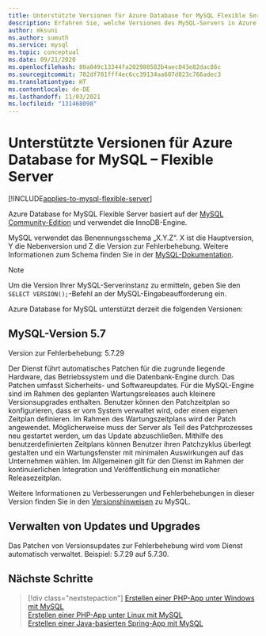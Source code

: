 ```yaml
---
title: Unterstützte Versionen für Azure Database for MySQL Flexible Server
description: Erfahren Sie, welche Versionen des MySQL-Servers in Azure Database for MySQL Flexible Server unterstützt werden.
author: mksuni
ms.author: sumuth
ms.service: mysql
ms.topic: conceptual
ms.date: 09/21/2020
ms.openlocfilehash: 80a849c13344fa202980582b4aec043e82dac86c
ms.sourcegitcommit: 702df701fff4ec6cc39134aa607d023c766adec3
ms.translationtype: HT
ms.contentlocale: de-DE
ms.lasthandoff: 11/03/2021
ms.locfileid: "131468098"
---
```

# <a name="supported-versions-for-azure-database-for-mysql---flexible-server"></a>Unterstützte Versionen für Azure Database for MySQL – Flexible Server

[!INCLUDE[applies-to-mysql-flexible-server](../includes/applies-to-mysql-flexible-server.md)]

Azure Database for MySQL Flexible Server basiert auf der [MySQL Community-Edition](https://www.mysql.com/products/community/) und verwendet die InnoDB-Engine.

MySQL verwendet das Benennungsschema „X.Y.Z“. X ist die Hauptversion, Y die Nebenversion und Z die Version zur Fehlerbehebung. Weitere Informationen zum Schema finden Sie in der [MySQL-Dokumentation](https://dev.mysql.com/doc/refman/5.7/en/which-version.html).

> [!NOTE]
> Um die Version Ihrer MySQL-Serverinstanz zu ermitteln, geben Sie den `SELECT VERSION();`-Befehl an der MySQL-Eingabeaufforderung ein.

Azure Database for MySQL unterstützt derzeit die folgenden Versionen:

## <a name="mysql-version-57"></a>MySQL-Version 5.7

Version zur Fehlerbehebung: 5.7.29

Der Dienst führt automatisches Patchen für die zugrunde liegende Hardware, das Betriebssystem und die Datenbank-Engine durch. Das Patchen umfasst Sicherheits- und Softwareupdates. Für die MySQL-Engine sind im Rahmen des geplanten Wartungsreleases auch kleinere Versionsupgrades enthalten. Benutzer können den Patchzeitplan so konfigurieren, dass er vom System verwaltet wird, oder einen eigenen Zeitplan definieren. Im Rahmen des Wartungszeitplans wird der Patch angewendet. Möglicherweise muss der Server als Teil des Patchprozesses neu gestartet werden, um das Update abzuschließen. Mithilfe des benutzerdefinierten Zeitplans können Benutzer ihren Patchzyklus überlegt gestalten und ein Wartungsfenster mit minimalen Auswirkungen auf das Unternehmen wählen. Im Allgemeinen gilt für den Dienst im Rahmen der kontinuierlichen Integration und Veröffentlichung ein monatlicher Releasezeitplan.

Weitere Informationen zu Verbesserungen und Fehlerbehebungen in dieser Version finden Sie in den [Versionshinweisen](https://dev.mysql.com/doc/relnotes/mysql/5.7/en/news-5-7-29.html) zu MySQL.

## <a name="managing-updates-and-upgrades"></a>Verwalten von Updates und Upgrades
Das Patchen von Versionsupdates zur Fehlerbehebung wird vom Dienst automatisch verwaltet. Beispiel: 5.7.29 auf 5.7.30.

## <a name="next-steps"></a>Nächste Schritte

> [!div class="nextstepaction"]
>[Erstellen einer PHP-App unter Windows mit MySQL](../../app-service/tutorial-php-mysql-app.md)<br/>
>[Erstellen einer PHP-App unter Linux mit MySQL](../../app-service/tutorial-php-mysql-app.md?pivots=platform-linux%253fpivots%253dplatform-linux)<br/>
>[Erstellen einer Java-basierten Spring-App mit MySQL](/azure/developer/java/spring-framework/spring-app-service-e2e?tabs=bash)<br/>